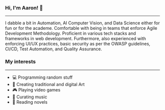 ### Hi, I'm Aaron! 👋
---
I dabble a bit in Automation, AI Computer Vision, and Data Science either for fun or for the academe. Comfortable with being in teams that enforce Agile Development Methodology. Proficient in various tech stacks and frameworks in web development. Furthermore, also experienced with enforcing UI/UX practices, basic security as per the OWASP guidelines, CI/CD, Test Automation, and Quality Assurance.

### My interests
---
- 💻 Programming random stuff
- 🎨 Creating traditional and digital Art
- 🎮 Playing video games
- 🎵 Curating music
- 📖 Reading novels

